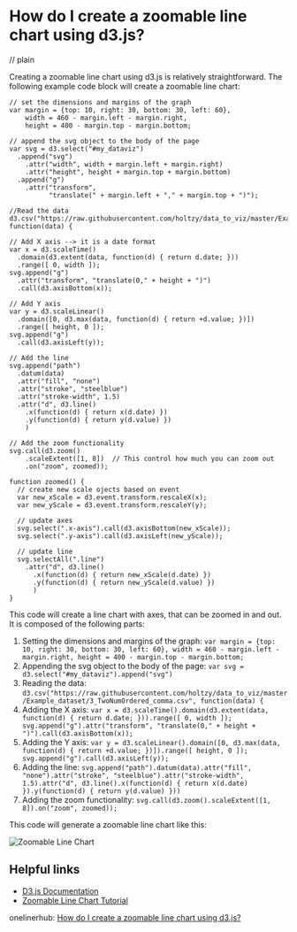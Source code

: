 # How do I create a zoomable line chart using d3.js?
// plain

Creating a zoomable line chart using d3.js is relatively straightforward. The following example code block will create a zoomable line chart:

```
// set the dimensions and margins of the graph
var margin = {top: 10, right: 30, bottom: 30, left: 60},
    width = 460 - margin.left - margin.right,
    height = 400 - margin.top - margin.bottom;

// append the svg object to the body of the page
var svg = d3.select("#my_dataviz")
  .append("svg")
    .attr("width", width + margin.left + margin.right)
    .attr("height", height + margin.top + margin.bottom)
  .append("g")
    .attr("transform",
          "translate(" + margin.left + "," + margin.top + ")");

//Read the data
d3.csv("https://raw.githubusercontent.com/holtzy/data_to_viz/master/Example_dataset/3_TwoNumOrdered_comma.csv", function(data) {

// Add X axis --> it is a date format
var x = d3.scaleTime()
  .domain(d3.extent(data, function(d) { return d.date; }))
  .range([ 0, width ]);
svg.append("g")
  .attr("transform", "translate(0," + height + ")")
  .call(d3.axisBottom(x));

// Add Y axis
var y = d3.scaleLinear()
  .domain([0, d3.max(data, function(d) { return +d.value; })])
  .range([ height, 0 ]);
svg.append("g")
  .call(d3.axisLeft(y));

// Add the line
svg.append("path")
  .datum(data)
  .attr("fill", "none")
  .attr("stroke", "steelblue")
  .attr("stroke-width", 1.5)
  .attr("d", d3.line()
    .x(function(d) { return x(d.date) })
    .y(function(d) { return y(d.value) })
    )

// Add the zoom functionality
svg.call(d3.zoom()
    .scaleExtent([1, 8])  // This control how much you can zoom out
    .on("zoom", zoomed));

function zoomed() {
  // create new scale ojects based on event
  var new_xScale = d3.event.transform.rescaleX(x);
  var new_yScale = d3.event.transform.rescaleY(y);

  // update axes
  svg.select(".x-axis").call(d3.axisBottom(new_xScale));
  svg.select(".y-axis").call(d3.axisLeft(new_yScale));

  // update line
  svg.selectAll(".line")
    .attr("d", d3.line()
      .x(function(d) { return new_xScale(d.date) })
      .y(function(d) { return new_yScale(d.value) })
      )
}
```

This code will create a line chart with axes, that can be zoomed in and out. It is composed of the following parts:

1. Setting the dimensions and margins of the graph: `var margin = {top: 10, right: 30, bottom: 30, left: 60}, width = 460 - margin.left - margin.right, height = 400 - margin.top - margin.bottom;`
2. Appending the svg object to the body of the page: `var svg = d3.select("#my_dataviz").append("svg")`
3. Reading the data: `d3.csv("https://raw.githubusercontent.com/holtzy/data_to_viz/master/Example_dataset/3_TwoNumOrdered_comma.csv", function(data) {`
4. Adding the X axis: `var x = d3.scaleTime().domain(d3.extent(data, function(d) { return d.date; })).range([ 0, width ]); svg.append("g").attr("transform", "translate(0," + height + ")").call(d3.axisBottom(x));`
5. Adding the Y axis: `var y = d3.scaleLinear().domain([0, d3.max(data, function(d) { return +d.value; })]).range([ height, 0 ]); svg.append("g").call(d3.axisLeft(y));`
6. Adding the line: `svg.append("path").datum(data).attr("fill", "none").attr("stroke", "steelblue").attr("stroke-width", 1.5).attr("d", d3.line().x(function(d) { return x(d.date) }).y(function(d) { return y(d.value) }))`
7. Adding the zoom functionality: `svg.call(d3.zoom().scaleExtent([1, 8]).on("zoom", zoomed));`

This code will generate a zoomable line chart like this:

![Zoomable Line Chart](https://www.datanovia.com/en/wp-content/uploads/2019/07/d3-line-chart-zoom-datanovia.png)

## Helpful links
* [D3.js Documentation](https://github.com/d3/d3/wiki)
* [Zoomable Line Chart Tutorial](https://www.datanovia.com/en/blog/d3-zoomable-line-chart/)

onelinerhub: [How do I create a zoomable line chart using d3.js?](https://onelinerhub.com/javascript-d3/how-do-i-create-a-zoomable-line-chart-using-d--js)